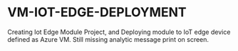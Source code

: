 # VM-IOT-EDGE-DEPLOYMENT
Creating Iot Edge Module Project, and Deploying module to IoT edge device defined as Azure VM.
Still missing analytic message print on screen.
